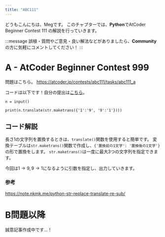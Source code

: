```yaml
---
title: "ABC111"
---
```


どうもこんにちは、Megです。
このチャプターでは、**Python**でAtCoder Beginner Contest 111 の解説を行っていきます。

:::message
誤植・質問やご意見・良い解法などがありましたら、**Community**の方に気軽にコメントしてください！
:::

# A - AtCoder Beginner Contest 999
問題はこちら。
https://atcoder.jp/contests/abc111/tasks/abc111_a

コードは以下です！自分の提出は[こちら](https://atcoder.jp/contests/abc111/submissions/26967060)。

```python: A.py
n = input()

print(n.translate(str.maketrans({'1':'9', '9':'1'})))
```


## コード解説
長さ$1$の文字列を置換するときは、`translate()`関数を使用すると簡単です。
変換テーブルは`str.maketrans()`関数で作成し、`{'置換前の1文字': '置換後の1文字'}`の形で置換をします。
`str.maketrans()`は一度に最大$3$つの文字列を指定できます。

今回は$1 \to 9, 9 \to 1$になるように引数を指定し、出力していきます。


### 参考
https://note.nkmk.me/python-str-replace-translate-re-sub/


# B問題以降
誠意記事作成中です…！